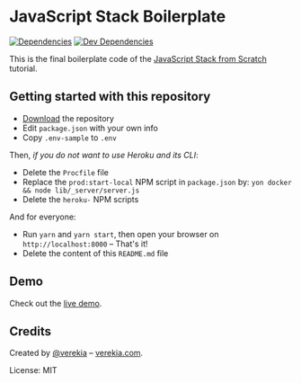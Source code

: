 # JavaScript Stack Boilerplate

[![Dependencies](https://img.shields.io/david/verekia/js-stack-boilerplate.svg)](https://david-dm.org/verekia/js-stack-boilerplate)
[![Dev Dependencies](https://img.shields.io/david/dev/verekia/js-stack-boilerplate.svg)](https://david-dm.org/verekia/js-stack-boilerplate?type=dev)

This is the final boilerplate code of the [JavaScript Stack from Scratch](https://github.com/verekia/js-stack-from-scratch) tutorial.

## Getting started with this repository

- [Download](https://github.com/verekia/js-stack-boilerplate/archive/master.zip) the repository
- Edit `package.json` with your own info
- Copy `.env-sample` to `.env`

Then, _if you do not want to use Heroku and its CLI_:
- Delete the `Procfile` file
- Replace the `prod:start-local` NPM script in `package.json` by: `yon docker && node lib/_server/server.js`
- Delete the `heroku-` NPM scripts

And for everyone:

- Run `yarn` and `yarn start`, then open your browser on `http://localhost:8000` – That's it!
- Delete the content of this `README.md` file

## Demo

Check out the [live demo](https://js-stack.herokuapp.com/).

## Credits

Created by [@verekia](https://twitter.com/verekia) – [verekia.com](http://verekia.com/).

License: MIT
